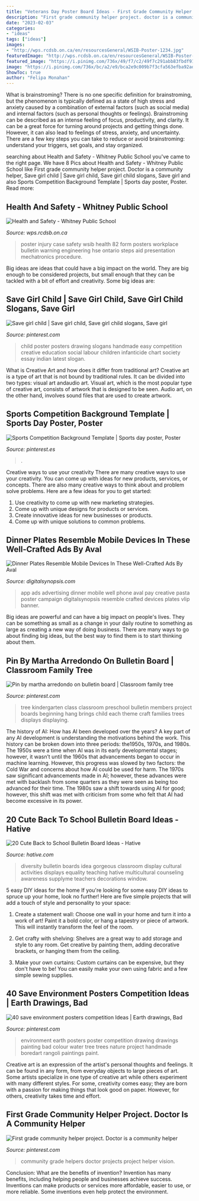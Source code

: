 ```yaml
---
title: "Veterans Day Poster Board Ideas - First Grade Community Helper Project. Doctor Is A Community Helper"
description: "First grade community helper project. doctor is a community helper"
date: "2023-02-03"
categories:
- "ideas"
tags: ["ideas"]
images:
- "http://wps.rcdsb.on.ca/en/resourcesGeneral/WSIB-Poster-1234.jpg"
featuredImage: "http://wps.rcdsb.on.ca/en/resourcesGeneral/WSIB-Poster-1234.jpg"
featured_image: "https://i.pinimg.com/736x/49/f7/c2/49f7c291abb83fbdf91cd8ae58d54f0a--community-helpers-first-grade.jpg"
image: "https://i.pinimg.com/736x/bc/a2/e9/bca2e9c009b7f3cfa563efba92ad257a.jpg"
ShowToc: true
author: "Felipa Monahan"
---
```



What is brainstroming?
There is no one specific definition for brainstroming, but the phenomenon is typically defined as a state of high stress and anxiety caused by a combination of external factors (such as social media) and internal factors (such as personal thoughts or feelings). Brainstroming can be described as an intense feeling of focus, productivity, and clarity. It can be a great force for turning around projects and getting things done. However, it can also lead to feelings of stress, anxiety, and uncertainty. There are a few key steps you can take to reduce or avoid brainstroming: understand your triggers, set goals, and stay organized.

	

		
searching about Health and Safety - Whitney Public School you've came to the right page. We have 8 Pics about Health and Safety - Whitney Public School like First grade community helper project. Doctor is a community helper, Save girl child | Save girl child, Save girl child slogans, Save girl and also Sports Competition Background Template | Sports day poster, Poster. Read more:
		
    
## Health And Safety - Whitney Public School

<img loading=lazy src="http://wps.rcdsb.on.ca/en/resourcesGeneral/WSIB-Poster-1234.jpg" onerror="this.onerror=null;this.src='https://tse4.mm.bing.net/th?id=OIP.Qe8ntMbRYKLOm9Oq2kX9lAHaJ4&amp;pid=15.1';" alt="Health and Safety - Whitney Public School">

_Source: wps.rcdsb.on.ca_

>poster injury case safety wsib health 82 form posters workplace bulletin warning engineering hse ontario steps aid presentation mechatronics procedure. 

	

Big ideas are ideas that could have a big impact on the world. They are big enough to be considered projects, but small enough that they can be tackled with a bit of effort and creativity. Some big ideas are: 

    
## Save Girl Child | Save Girl Child, Save Girl Child Slogans, Save Girl

<img loading=lazy src="https://i.pinimg.com/736x/c3/82/dc/c382dc6df991b6e1c92480a6585ffce3--gud-motherhood.jpg" onerror="this.onerror=null;this.src='https://tse2.mm.bing.net/th?id=OIP.Zfzg_xu6mK6HxwtOedQnPgAAAA&amp;pid=15.1';" alt="Save girl child | Save girl child, Save girl child slogans, Save girl">

_Source: pinterest.com_

>child poster posters drawing slogans handmade easy competition creative education social labour children infanticide chart society essay indian latest slogan. 

	

What is Creative Art and how does it differ from traditional art?
Creative art is a type of art that is not bound by traditional rules. It can be divided into two types: visual art andaudio art. Visual art, which is the most popular type of creative art, consists of artwork that is designed to be seen. Audio art, on the other hand, involves sound files that are used to create artwork.

    
## Sports Competition Background Template | Sports Day Poster, Poster

<img loading=lazy src="https://i.pinimg.com/736x/bc/a2/e9/bca2e9c009b7f3cfa563efba92ad257a.jpg" onerror="this.onerror=null;this.src='https://tse2.mm.bing.net/th?id=OIP.uLTyF72Q5HyUeKg72tVbHAHaLJ&amp;pid=15.1';" alt="Sports Competition Background Template | Sports day poster, Poster">

_Source: pinterest.es_

>. 

	

Creative ways to use your creativity
There are many creative ways to use your creativity. You can come up with ideas for new products, services, or concepts. There are also many creative ways to think about and problem solve problems. Here are a few ideas for you to get started:
1) Use creativity to come up with new marketing strategies.
2) Come up with unique designs for products or services.
3) Create innovative ideas for new businesses or products.
4) Come up with unique solutions to common problems.

    
## Dinner Plates Resemble Mobile Devices In These Well-Crafted Ads By Aval

<img loading=lazy src="https://digitalsynopsis.com/wp-content/uploads/2016/10/vlip-aval-pay-the-dinner-with-your-smart-phone-pasta.jpg" onerror="this.onerror=null;this.src='https://tse1.mm.bing.net/th?id=OIP.4j1i5AeG6x4XJl3hKC-xrAHaLG&amp;pid=15.1';" alt="Dinner Plates Resemble Mobile Devices In These Well-Crafted Ads By Aval">

_Source: digitalsynopsis.com_

>app ads advertising dinner mobile well phone aval pay creative pasta poster campaign digitalsynopsis resemble crafted devices plates vlip banner. 

	

Big ideas are powerful and can have a big impact on people's lives. They can be something as small as a change in your daily routine to something as large as creating a new way of doing business. There are many ways to go about finding big ideas, but the best way to find them is to start thinking about them.

    
## Pin By Martha Arredondo On Bulletin Board | Classroom Family Tree

<img loading=lazy src="https://i.pinimg.com/736x/88/9e/cd/889ecd2a4ff772133d0758c62f84af73--classroom-family-tree-classroom-ideas.jpg" onerror="this.onerror=null;this.src='https://tse3.mm.bing.net/th?id=OIP.AgdHL3faDxQuAeq5OLnT-gHaJ3&amp;pid=15.1';" alt="Pin by martha arredondo on bulletin board | Classroom family tree">

_Source: pinterest.com_

>tree kindergarten class classroom preschool bulletin members project boards beginning hang brings child each theme craft families trees displays displaying. 

	

The history of AI: How has AI been developed over the years?
A key part of any AI development is understanding the motivations behind the work. This history can be broken down into three periods: the1950s, 1970s, and 1980s. The 1950s were a time when AI was in its early developmental stages; however, it wasn’t until the 1960s that advancements began to occur in machine learning. However, this progress was slowed by two factors: the Cold War and concerns about how AI could be used for harm. The 1970s saw significant advancements made in AI; however, these advances were met with backlash from some quarters as they were seen as being too advanced for their time. The 1980s saw a shift towards using AI for good; however, this shift was met with criticism from some who felt that AI had become excessive in its power.

    
## 20 Cute Back To School Bulletin Board Ideas - Hative

<img loading=lazy src="https://hative.com/wp-content/uploads/2014/06/back-to-school-ideas/19-gorgeous-diversity-bulletin-board.jpg" onerror="this.onerror=null;this.src='https://tse4.mm.bing.net/th?id=OIP.ZKl-_D2SGDhyrv8lvNPBmwHaFj&amp;pid=15.1';" alt="20 Cute Back to School Bulletin Board Ideas - Hative">

_Source: hative.com_

>diversity bulletin boards idea gorgeous classroom display cultural activities displays equality teaching hative multicultural counseling awareness supplyme teachers decorations window. 

	

5 easy DIY ideas for the home
If you're looking for some easy DIY ideas to spruce up your home, look no further! Here are five simple projects that will add a touch of style and personality to your space:
1. Create a statement wall: Choose one wall in your home and turn it into a work of art! Paint it a bold color, or hang a tapestry or piece of artwork. This will instantly transform the feel of the room.

2. Get crafty with shelving: Shelves are a great way to add storage and style to any room. Get creative by painting them, adding decorative brackets, or hanging them from the ceiling.

3. Make your own curtains: Custom curtains can be expensive, but they don't have to be! You can easily make your own using fabric and a few simple sewing supplies.


    
## 40 Save Environment Posters Competition Ideas | Earth Drawings, Bad

<img loading=lazy src="https://i.pinimg.com/736x/34/5d/34/345d34d83dc36122662ba030842b62a0.jpg" onerror="this.onerror=null;this.src='https://tse4.mm.bing.net/th?id=OIP.Oj8TP9rJ1W0sIvgG1jE6LgHaJ4&amp;pid=15.1';" alt="40 save environment posters competition Ideas | Earth drawings, Bad">

_Source: pinterest.com_

>environment earth posters poster competition drawing drawings painting bad colour water tree trees nature project handmade boredart rangoli paintings paint. 

	

Creative art is an expression of the artist's personal thoughts and feelings. It can be found in any form, from everyday objects to large pieces of art. Some artists specialize in one type of creative art while others experiment with many different styles. For some, creativity comes easy; they are born with a passion for making things that look good on paper. However, for others, creativity takes time and effort.

    
## First Grade Community Helper Project. Doctor Is A Community Helper

<img loading=lazy src="https://i.pinimg.com/736x/49/f7/c2/49f7c291abb83fbdf91cd8ae58d54f0a--community-helpers-first-grade.jpg" onerror="this.onerror=null;this.src='https://tse1.mm.bing.net/th?id=OIP.TxiMjbtAWsQm1f0PnrQw_QHaJ3&amp;pid=15.1';" alt="First grade community helper project. Doctor is a community helper">

_Source: pinterest.com_

>community grade helpers doctor projects project helper vision. 

	

Conclusion: What are the benefits of invention?
Invention has many benefits, including helping people and businesses achieve success. Inventions can make products or services more affordable, easier to use, or more reliable. Some inventions even help protect the environment.

